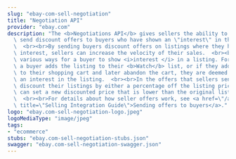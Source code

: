 ```yaml
---
slug: "ebay-com-sell-negotiation"
title: "Negotiation API"
provider: "ebay.com"
description: "The <b>Negotiations API</b> gives sellers the ability to proactively\
  \ send discount offers to buyers who have shown an \"interest\" in their listings.\
  \  <br><br>By sending buyers discount offers on listings where they have shown an\
  \ interest, sellers can increase the velocity of their sales.  <br><br>There are\
  \ various ways for a buyer to show <i>interest </i> in a listing. For example, if\
  \ a buyer adds the listing to their <b>Watch</b> list, or if they add the listing\
  \ to their shopping cart and later abandon the cart, they are deemed to have shown\
  \ an interest in the listing.  <br><br>In the offers that sellers send, they can\
  \ discount their listings by either a percentage off the listing price, or they\
  \ can set a new discounted price that is lower than the original listing price.\
  \  <br><br>For details about how seller offers work, see <a href=\"/api-docs/sell/static/marketing/offers-to-buyers.html\"\
  \ title=\"Selling Integration Guide\">Sending offers to buyers</a>."
logo: "ebay.com-sell-negotiation-logo.jpeg"
logoMediaType: "image/jpeg"
tags:
- "ecommerce"
stubs: "ebay.com-sell-negotiation-stubs.json"
swagger: "ebay.com-sell-negotiation-swagger.json"
---
```

